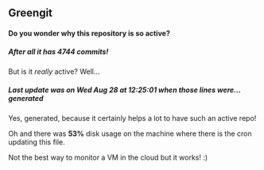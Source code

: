 ## Greengit

#### Do you wonder why this repository is so active?

##### After all it has 4744 commits!

But is it *really* active? Well...

##### Last update was on Wed Aug 28 at 12:25:01 when those lines were... generated

Yes, generated, because it certainly helps a lot to have such an active repo!

Oh and there was **53%** disk usage on the machine
where there is the cron updating this file.

Not the best way to monitor a VM in the cloud but it works! :)

